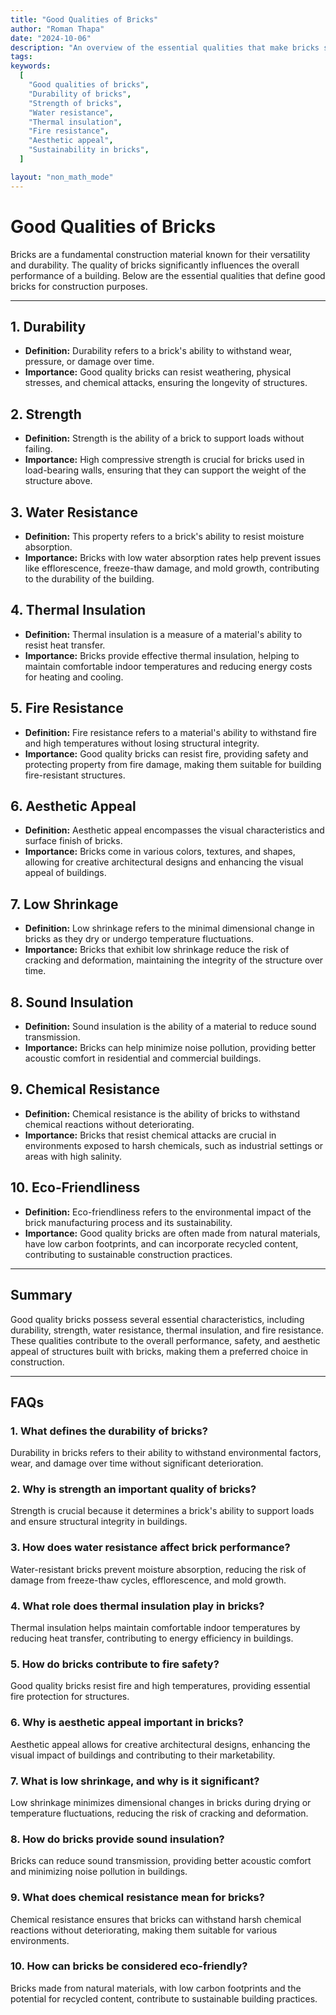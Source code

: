 ```yaml
---
title: "Good Qualities of Bricks"
author: "Roman Thapa"
date: "2024-10-06"
description: "An overview of the essential qualities that make bricks suitable for construction."
tags:
keywords:
  [
    "Good qualities of bricks",
    "Durability of bricks",
    "Strength of bricks",
    "Water resistance",
    "Thermal insulation",
    "Fire resistance",
    "Aesthetic appeal",
    "Sustainability in bricks",
  ]

layout: "non_math_mode"
---
```


# Good Qualities of Bricks

Bricks are a fundamental construction material known for their versatility and durability. The quality of bricks significantly influences the overall performance of a building. Below are the essential qualities that define good bricks for construction purposes.

---

## 1. Durability

- **Definition:** Durability refers to a brick's ability to withstand wear, pressure, or damage over time.
- **Importance:** Good quality bricks can resist weathering, physical stresses, and chemical attacks, ensuring the longevity of structures.

## 2. Strength

- **Definition:** Strength is the ability of a brick to support loads without failing.
- **Importance:** High compressive strength is crucial for bricks used in load-bearing walls, ensuring that they can support the weight of the structure above.

## 3. Water Resistance

- **Definition:** This property refers to a brick's ability to resist moisture absorption.
- **Importance:** Bricks with low water absorption rates help prevent issues like efflorescence, freeze-thaw damage, and mold growth, contributing to the durability of the building.

## 4. Thermal Insulation

- **Definition:** Thermal insulation is a measure of a material's ability to resist heat transfer.
- **Importance:** Bricks provide effective thermal insulation, helping to maintain comfortable indoor temperatures and reducing energy costs for heating and cooling.

## 5. Fire Resistance

- **Definition:** Fire resistance refers to a material's ability to withstand fire and high temperatures without losing structural integrity.
- **Importance:** Good quality bricks can resist fire, providing safety and protecting property from fire damage, making them suitable for building fire-resistant structures.

## 6. Aesthetic Appeal

- **Definition:** Aesthetic appeal encompasses the visual characteristics and surface finish of bricks.
- **Importance:** Bricks come in various colors, textures, and shapes, allowing for creative architectural designs and enhancing the visual appeal of buildings.

## 7. Low Shrinkage

- **Definition:** Low shrinkage refers to the minimal dimensional change in bricks as they dry or undergo temperature fluctuations.
- **Importance:** Bricks that exhibit low shrinkage reduce the risk of cracking and deformation, maintaining the integrity of the structure over time.

## 8. Sound Insulation

- **Definition:** Sound insulation is the ability of a material to reduce sound transmission.
- **Importance:** Bricks can help minimize noise pollution, providing better acoustic comfort in residential and commercial buildings.

## 9. Chemical Resistance

- **Definition:** Chemical resistance is the ability of bricks to withstand chemical reactions without deteriorating.
- **Importance:** Bricks that resist chemical attacks are crucial in environments exposed to harsh chemicals, such as industrial settings or areas with high salinity.

## 10. Eco-Friendliness

- **Definition:** Eco-friendliness refers to the environmental impact of the brick manufacturing process and its sustainability.
- **Importance:** Good quality bricks are often made from natural materials, have low carbon footprints, and can incorporate recycled content, contributing to sustainable construction practices.

---

## Summary

Good quality bricks possess several essential characteristics, including durability, strength, water resistance, thermal insulation, and fire resistance. These qualities contribute to the overall performance, safety, and aesthetic appeal of structures built with bricks, making them a preferred choice in construction.

---

## FAQs

### 1. What defines the durability of bricks?

Durability in bricks refers to their ability to withstand environmental factors, wear, and damage over time without significant deterioration.

### 2. Why is strength an important quality of bricks?

Strength is crucial because it determines a brick's ability to support loads and ensure structural integrity in buildings.

### 3. How does water resistance affect brick performance?

Water-resistant bricks prevent moisture absorption, reducing the risk of damage from freeze-thaw cycles, efflorescence, and mold growth.

### 4. What role does thermal insulation play in bricks?

Thermal insulation helps maintain comfortable indoor temperatures by reducing heat transfer, contributing to energy efficiency in buildings.

### 5. How do bricks contribute to fire safety?

Good quality bricks resist fire and high temperatures, providing essential fire protection for structures.

### 6. Why is aesthetic appeal important in bricks?

Aesthetic appeal allows for creative architectural designs, enhancing the visual impact of buildings and contributing to their marketability.

### 7. What is low shrinkage, and why is it significant?

Low shrinkage minimizes dimensional changes in bricks during drying or temperature fluctuations, reducing the risk of cracking and deformation.

### 8. How do bricks provide sound insulation?

Bricks can reduce sound transmission, providing better acoustic comfort and minimizing noise pollution in buildings.

### 9. What does chemical resistance mean for bricks?

Chemical resistance ensures that bricks can withstand harsh chemical reactions without deteriorating, making them suitable for various environments.

### 10. How can bricks be considered eco-friendly?

Bricks made from natural materials, with low carbon footprints and the potential for recycled content, contribute to sustainable building practices.
